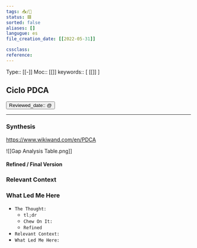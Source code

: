 ```yaml
---
tags: 📥️/💭️
status: 🟥
sorted: false
aliases: []
langugue: es
file_creation_date: [[2022-05-31]]

cssclass: 
reference:
---
```

Type:: [[-]] Moc:: [[]]
keywords:: [ [[]] ]
## Ciclo PDCA
<button class="date_button_today">Reviewed_date:: @ </button>

---
### Synthesis 
https://www.wikiwand.com/en/PDCA

![[Gap Analysis Table.png]]


#### Refined / Final Version 


### Relevant Context


### What Led Me Here


- `The Thought:`
	- `tl;dr`
	- `Chew On It:`
	- `Refined`
- `Relevant Context:`
- `What Led Me Here:`